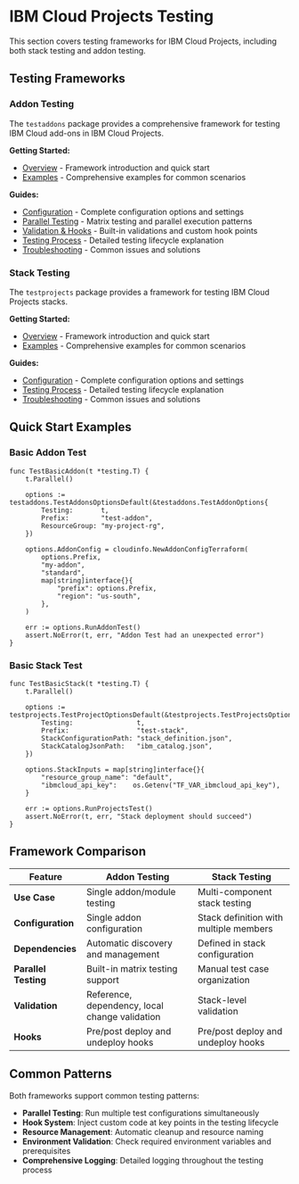 # IBM Cloud Projects Testing

This section covers testing frameworks for IBM Cloud Projects, including both stack testing and addon testing.

## Testing Frameworks

### Addon Testing

The `testaddons` package provides a comprehensive framework for testing IBM Cloud add-ons in IBM Cloud Projects.

**Getting Started:**

- [Overview](addons/overview.md) - Framework introduction and quick start
- [Examples](addons/examples.md) - Comprehensive examples for common scenarios

**Guides:**

- [Configuration](addons/configuration.md) - Complete configuration options and settings
- [Parallel Testing](addons/parallel-testing.md) - Matrix testing and parallel execution patterns
- [Validation & Hooks](addons/validation-hooks.md) - Built-in validations and custom hook points
- [Testing Process](addons/testing-process.md) - Detailed testing lifecycle explanation
- [Troubleshooting](addons/troubleshooting.md) - Common issues and solutions

### Stack Testing

The `testprojects` package provides a framework for testing IBM Cloud Projects stacks.

**Getting Started:**

- [Overview](stacks/overview.md) - Framework introduction and quick start
- [Examples](stacks/examples.md) - Comprehensive examples for common scenarios

**Guides:**

- [Configuration](stacks/configuration.md) - Complete configuration options and settings
- [Testing Process](stacks/testing-process.md) - Detailed testing lifecycle explanation
- [Troubleshooting](stacks/troubleshooting.md) - Common issues and solutions

## Quick Start Examples

### Basic Addon Test

```golang
func TestBasicAddon(t *testing.T) {
    t.Parallel()

    options := testaddons.TestAddonsOptionsDefault(&testaddons.TestAddonOptions{
        Testing:       t,
        Prefix:        "test-addon",
        ResourceGroup: "my-project-rg",
    })

    options.AddonConfig = cloudinfo.NewAddonConfigTerraform(
        options.Prefix,
        "my-addon",
        "standard",
        map[string]interface{}{
            "prefix": options.Prefix,
            "region": "us-south",
        },
    )

    err := options.RunAddonTest()
    assert.NoError(t, err, "Addon Test had an unexpected error")
}
```

### Basic Stack Test

```golang
func TestBasicStack(t *testing.T) {
    t.Parallel()

    options := testprojects.TestProjectOptionsDefault(&testprojects.TestProjectsOptions{
        Testing:                t,
        Prefix:                 "test-stack",
        StackConfigurationPath: "stack_definition.json",
        StackCatalogJsonPath:   "ibm_catalog.json",
    })

    options.StackInputs = map[string]interface{}{
        "resource_group_name": "default",
        "ibmcloud_api_key":    os.Getenv("TF_VAR_ibmcloud_api_key"),
    }

    err := options.RunProjectsTest()
    assert.NoError(t, err, "Stack deployment should succeed")
}
```

## Framework Comparison

| Feature | Addon Testing | Stack Testing |
|---------|---------------|---------------|
| **Use Case** | Single addon/module testing | Multi-component stack testing |
| **Configuration** | Single addon configuration | Stack definition with multiple members |
| **Dependencies** | Automatic discovery and management | Defined in stack configuration |
| **Parallel Testing** | Built-in matrix testing support | Manual test case organization |
| **Validation** | Reference, dependency, local change validation | Stack-level validation |
| **Hooks** | Pre/post deploy and undeploy hooks | Pre/post deploy and undeploy hooks |

## Common Patterns

Both frameworks support common testing patterns:

- **Parallel Testing**: Run multiple test configurations simultaneously
- **Hook System**: Inject custom code at key points in the testing lifecycle
- **Resource Management**: Automatic cleanup and resource naming
- **Environment Validation**: Check required environment variables and prerequisites
- **Comprehensive Logging**: Detailed logging throughout the testing process
